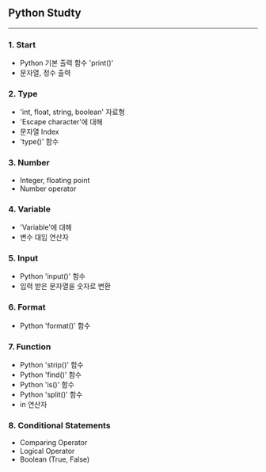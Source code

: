 ## Python Studty
---
### 1. Start
- Python 기본 출력 함수 'print()'
- 문자열, 정수 출력

### 2. Type
- 'int, float, string, boolean' 자료형
- 'Escape character'에 대해
- 문자열 Index
- 'type()' 함수

### 3. Number
- Integer, floating point
- Number operator

### 4. Variable
- 'Variable'에 대해
- 변수 대입 연산자

### 5. Input
- Python 'input()' 함수
- 입력 받은 문자열을 숫자로 변환

### 6. Format
- Python 'format()' 함수

### 7. Function
- Python 'strip()' 함수
- Python 'find()' 함수
- Python 'is()' 함수
- Python 'split()' 함수
- in 연산자

### 8. Conditional Statements
- Comparing Operator
- Logical Operator
- Boolean (True, False)